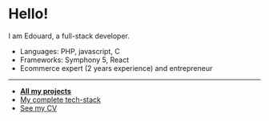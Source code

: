 # Hello!

I am Edouard, a full-stack developer.
- Languages: PHP, javascript, C
- Frameworks: Symphony 5, React
- Ecommerce expert (2 years experience) and entrepreneur

---
- [**All my projects**](www.edouardproust.dev/portfolio)
- [My complete tech-stack](https://github.com/edouardproust/edouardproust/blob/main/CV_web-developer_2022-05-29-min.pdf)
- [See my CV](https://github.com/edouardproust/edouardproust/blob/main/CV_web-developer_2022-05-29-min.pdf)
